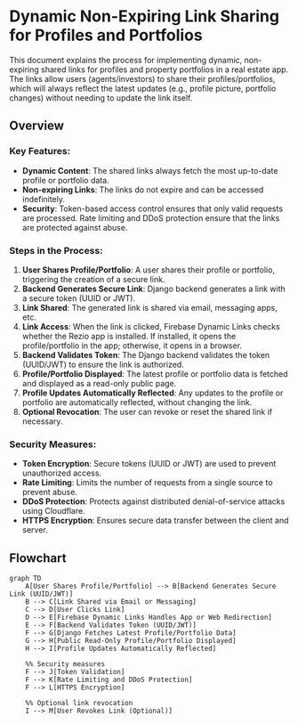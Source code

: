 # Dynamic Non-Expiring Link Sharing for Profiles and Portfolios

This document explains the process for implementing dynamic, non-expiring shared links for profiles and property portfolios in a real estate app. The links allow users (agents/investors) to share their profiles/portfolios, which will always reflect the latest updates (e.g., profile picture, portfolio changes) without needing to update the link itself.

## Overview

### Key Features:
- **Dynamic Content**: The shared links always fetch the most up-to-date profile or portfolio data.
- **Non-expiring Links**: The links do not expire and can be accessed indefinitely.
- **Security**: Token-based access control ensures that only valid requests are processed. Rate limiting and DDoS protection ensure that the links are protected against abuse.

### Steps in the Process:
1. **User Shares Profile/Portfolio**: A user shares their profile or portfolio, triggering the creation of a secure link.
2. **Backend Generates Secure Link**: Django backend generates a link with a secure token (UUID or JWT).
3. **Link Shared**: The generated link is shared via email, messaging apps, etc.
4. **Link Access**: When the link is clicked, Firebase Dynamic Links checks whether the Rezio app is installed. If installed, it opens the profile/portfolio in the app; otherwise, it opens in a browser.
5. **Backend Validates Token**: The Django backend validates the token (UUID/JWT) to ensure the link is authorized.
6. **Profile/Portfolio Displayed**: The latest profile or portfolio data is fetched and displayed as a read-only public page.
7. **Profile Updates Automatically Reflected**: Any updates to the profile or portfolio are automatically reflected, without changing the link.
8. **Optional Revocation**: The user can revoke or reset the shared link if necessary.

### Security Measures:
- **Token Encryption**: Secure tokens (UUID or JWT) are used to prevent unauthorized access.
- **Rate Limiting**: Limits the number of requests from a single source to prevent abuse.
- **DDoS Protection**: Protects against distributed denial-of-service attacks using Cloudflare.
- **HTTPS Encryption**: Ensures secure data transfer between the client and server.

## Flowchart

```mermaid
graph TD
    A[User Shares Profile/Portfolio] --> B[Backend Generates Secure Link (UUID/JWT)]
    B --> C[Link Shared via Email or Messaging]
    C --> D[User Clicks Link]
    D --> E[Firebase Dynamic Links Handles App or Web Redirection]
    E --> F[Backend Validates Token (UUID/JWT)]
    F --> G[Django Fetches Latest Profile/Portfolio Data]
    G --> H[Public Read-Only Profile/Portfolio Displayed]
    H --> I[Profile Updates Automatically Reflected]
    
    %% Security measures
    F --> J[Token Validation]
    F --> K[Rate Limiting and DDoS Protection]
    F --> L[HTTPS Encryption]

    %% Optional link revocation
    I --> M[User Revokes Link (Optional)]
